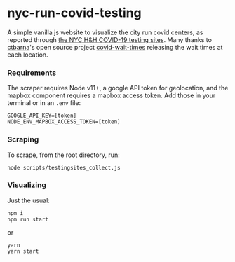 # nyc-run-covid-testing

A simple vanilla js website to visualize the city run covid centers, as reported through [the NYC H&H COVID-19 testing sites](https://www.nychealthandhospitals.org/covid-19-testing-sites/).
Many thanks to [ctbarna](https://github.com/ctbarna)'s open source project [covid-wait-times](https://github.com/ctbarna/covid-wait-times) releasing the wait times at each location.

### Requirements

The scraper requires Node v11+, a google API token for geolocation, and the mapbox component requires a mapbox access token. Add those in your terminal or in an `.env` file:
```
GOOGLE_API_KEY=[token]
NODE_ENV_MAPBOX_ACCESS_TOKEN=[token]
```

### Scraping

To scrape, from the root directory, run:
```
node scripts/testingsites_collect.js
```

### Visualizing 

Just the usual:
```
npm i
npm run start
```

or
```
yarn
yarn start
```
